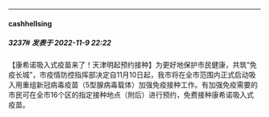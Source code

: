 

*****

####  cashhellsing  
##### 3237#       发表于 2022-11-9 22:22

【康希诺吸入式疫苗来了！天津明起预约接种】为更好地保护市民健康，共筑“免疫长城”，市疫情防控指挥部决定自11月10日起，我市将在全市范围内正式启动吸入用重组新冠病毒疫苗（5型腺病毒载体）加强免疫接种工作。有加强免疫需要的市民可在全市16个区的指定接种地点（附后）进行预约，免费接种康希诺吸入式疫苗。

